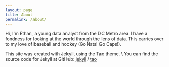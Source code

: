 ```yaml
---
layout: page
title: About
permalink: /about/
---
```


Hi, I'm Ethan, a young data analyst from the DC Metro area. I have a fondness for looking at the world through the lens of data. This carries over to my love of baseball and hockey (Go Nats! Go Caps!).



This site was created with Jekyll, using the Tao theme.
\\
You can find the source code for Jekyll at GitHub:
[jekyll][jekyll-organization] /
[tao](https://github.com/vfvong/jekyll-theme-tao)


[jekyll-organization]: https://github.com/jekyll
